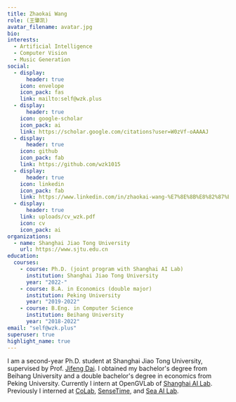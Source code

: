 ```yaml
---
title: Zhaokai Wang
role: (王肇凯)
avatar_filename: avatar.jpg
bio: 
interests:
  - Artificial Intelligence
  - Computer Vision
  - Music Generation
social:
  - display:
      header: true
    icon: envelope
    icon_pack: fas
    link: mailto:self@wzk.plus
  - display:
      header: true
    icon: google-scholar
    icon_pack: ai
    link: https://scholar.google.com/citations?user=W0zVf-oAAAAJ
  - display:
      header: true
    icon: github
    icon_pack: fab
    link: https://github.com/wzk1015
  - display:
      header: true
    icon: linkedin
    icon_pack: fab
    link: https://www.linkedin.com/in/zhaokai-wang-%E7%8E%8B%E8%82%87%E5%87%AF-5428181aa/
  - display:
      header: true
    link: uploads/cv_wzk.pdf
    icon: cv
    icon_pack: ai
organizations:
  - name: Shanghai Jiao Tong University
    url: https://www.sjtu.edu.cn
education:
  courses:
    - course: Ph.D. (joint program with Shanghai AI Lab)
      institution: Shanghai Jiao Tong University
      year: "2022-"
    - course: B.A. in Economics (double major)
      institution: Peking University
      year: "2019-2022"
    - course: B.Eng. in Computer Science
      institution: Beihang University
      year: "2018-2022"
email: "self@wzk.plus"
superuser: true
highlight_name: true
---
```

I am a second-year Ph.D. student at Shanghai Jiao Tong University, supervised by Prof. <a href="https://jifengdai.org/">Jifeng Dai</a>. I obtained my bachelor's degree from Beihang University and a double bachelor's degree in economics from Peking University. Currently I intern at OpenGVLab of [Shanghai AI Lab](https://www.shlab.org.cn/). Previously I interned at [CoLab](http://colalab.net/), [SenseTime](https://www.sensetime.com/), and <a href="https://sail.sea.com/">Sea AI Lab</a>.

